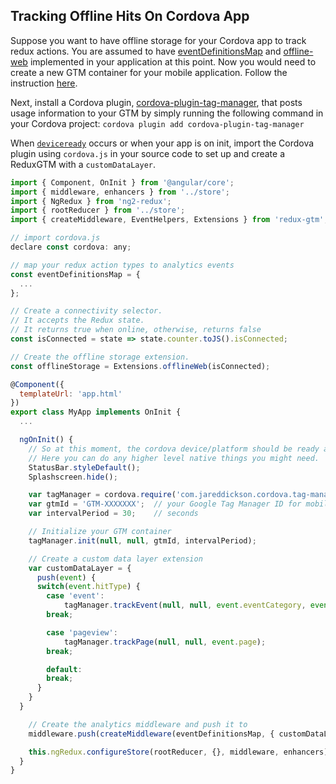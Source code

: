 ## Tracking Offline Hits On Cordova App

Suppose you want to have offline storage for your Cordova app to track redux actions. You are assumed to have [eventDefinitionsMap](../api/event-definitions-map.md) and [offline-web](../api/extensions/offline-web.md) implemented in your application at this point. Now you would need to create a new GTM container for your mobile application. Follow the instruction [here](https://support.google.com/tagmanager/answer/6103696?hl=en&ref_topic=3441530).

Next, install a Cordova plugin, [cordova-plugin-tag-manager](https://github.com/kraihn/cordova-plugin-tag-manager), that posts usage information to your GTM by simply running the following command in your Cordova project:
`cordova plugin add cordova-plugin-tag-manager`

When [`deviceready`](https://cordova.apache.org/docs/en/4.0.0/cordova/events/events.deviceready.html) occurs or when your app is on init, import the Cordova plugin using `cordova.js` in your source code to set up and create a ReduxGTM with a `customDataLayer`.

```js
import { Component, OnInit } from '@angular/core';
import { middleware, enhancers } from '../store';
import { NgRedux } from 'ng2-redux';
import { rootReducer } from '../store';
import { createMiddleware, EventHelpers, Extensions } from 'redux-gtm';

// import cordova.js
declare const cordova: any;

// map your redux action types to analytics events
const eventDefinitionsMap = {
  ...
};

// Create a connectivity selector.
// It accepts the Redux state.
// It returns true when online, otherwise, returns false
const isConnected = state => state.counter.toJS().isConnected;

// Create the offline storage extension.
const offlineStorage = Extensions.offlineWeb(isConnected);

@Component({
  templateUrl: 'app.html'
})
export class MyApp implements OnInit {
  ...

  ngOnInit() {
    // So at this moment, the cordova device/platform should be ready and our plugins are available.
    // Here you can do any higher level native things you might need.
    StatusBar.styleDefault();
    Splashscreen.hide();

    var tagManager = cordova.require('com.jareddickson.cordova.tag-manager.TagManager');
    var gtmId = 'GTM-XXXXXXX';  // your Google Tag Manager ID for mobile container
    var intervalPeriod = 30;    // seconds

    // Initialize your GTM container
    tagManager.init(null, null, gtmId, intervalPeriod);

    // Create a custom data layer extension
    var customDataLayer = {
      push(event) {
      switch(event.hitType) {
        case 'event':
            tagManager.trackEvent(null, null, event.eventCategory, event.eventAction, event.eventLabel, event.eventValue);
        break;

        case 'pageview':
            tagManager.trackPage(null, null, event.page);
        break;

        default:
        break;
      }
    }
  }

    // Create the analytics middleware and push it to
    middleware.push(createMiddleware(eventDefinitionsMap, { customDataLayer, offlineStorage }));

    this.ngRedux.configureStore(rootReducer, {}, middleware, enhancers);
  }
}

```
